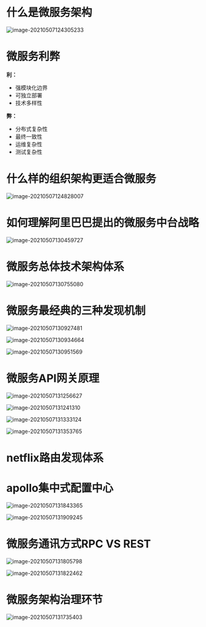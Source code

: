 # 什么是微服务架构

![image-20210507124305233](%E6%89%AB%E7%9B%B2/image-20210507124305233.png)

# 微服务利弊

**利：**

- 强模块化边界
- 可独立部署
- 技术多样性

**弊：**

- 分布式复杂性
- 最终一致性
- 运维复杂性
- 测试复杂性

# 什么样的组织架构更适合微服务

![image-20210507124828007](%E6%89%AB%E7%9B%B2/image-20210507124828007.png)

# 如何理解阿里巴巴提出的微服务中台战略

![image-20210507130459727](%E6%89%AB%E7%9B%B2/image-20210507130459727.png)

# 微服务总体技术架构体系

![image-20210507130755080](%E6%89%AB%E7%9B%B2/image-20210507130755080.png)

# 微服务最经典的三种发现机制

![image-20210507130927481](%E6%89%AB%E7%9B%B2/image-20210507130927481.png)

![image-20210507130934664](%E6%89%AB%E7%9B%B2/image-20210507130934664.png)

![image-20210507130951569](%E6%89%AB%E7%9B%B2/image-20210507130951569.png)

# 微服务API网关原理

![image-20210507131256627](%E6%89%AB%E7%9B%B2/image-20210507131256627.png)

![image-20210507131241310](%E6%89%AB%E7%9B%B2/image-20210507131241310.png)

![image-20210507131333124](%E6%89%AB%E7%9B%B2/image-20210507131333124.png)

![image-20210507131353765](%E6%89%AB%E7%9B%B2/image-20210507131353765.png)

# netflix路由发现体系

# apollo集中式配置中心

![image-20210507131843365](%E6%89%AB%E7%9B%B2/image-20210507131843365.png)

![image-20210507131909245](%E6%89%AB%E7%9B%B2/image-20210507131909245.png)

# 微服务通讯方式RPC VS REST

![image-20210507131805798](%E6%89%AB%E7%9B%B2/image-20210507131805798.png)

![image-20210507131822462](%E6%89%AB%E7%9B%B2/image-20210507131822462.png)

# 微服务架构治理环节

![image-20210507131735403](%E6%89%AB%E7%9B%B2/image-20210507131735403.png)